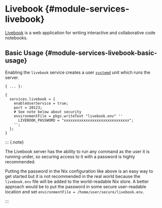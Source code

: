 # Livebook {#module-services-livebook}

[Livebook](https://livebook.dev/) is a web application for writing
interactive and collaborative code notebooks.

## Basic Usage {#module-services-livebook-basic-usage}

Enabling the `livebook` service creates a user
[`systemd`](https://www.freedesktop.org/wiki/Software/systemd/) unit
which runs the server.

```
{ ... }:

{
  services.livebook = {
    enableUserService = true;
    port = 20123;
    # See note below about security
    environmentFile = pkgs.writeText "livebook.env" ''
      LIVEBOOK_PASSWORD = "xxxxxxxxxxxxxxxxxxxxxxxxxxxxxx";
    '';
  };
}
```

::: {.note}

The Livebook server has the ability to run any command as the user it
is running under, so securing access to it with a password is highly
recommended.

Putting the password in the Nix configuration like above is an easy
way to get started but it is not recommended in the real world because
the `livebook.env` file will be added to the world-readable Nix store.
A better approach would be to put the password in some secure
user-readable location and set `environmentFile = /home/user/secure/livebook.env`.

:::

